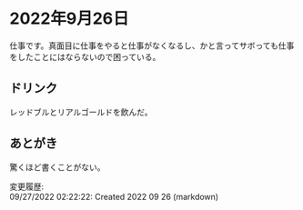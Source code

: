 # 2022年9月26日

仕事です。真面目に仕事をやると仕事がなくなるし、かと言ってサボっても仕事をしたことにはならないので困っている。

## ドリンク

レッドブルとリアルゴールドを飲んだ。

## あとがき

驚くほど書くことがない。

変更履歴:  
09/27/2022 02:22:22: Created 2022 09 26 (markdown)  
